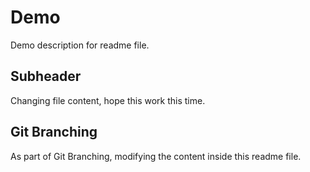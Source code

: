 # Demo

Demo description for readme file.

## Subheader

Changing file content, hope this work this time.


## Git Branching

As part of Git Branching, modifying the content inside this readme file.
